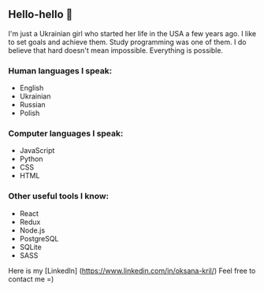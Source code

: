 ## Hello-hello 👋

I'm just a Ukrainian girl who started her life in the USA a few years ago. I like to set goals and achieve them. Study programming was one of them. 
I do believe that hard doesn't mean impossible. Everything is possible.

### Human languages I speak:
- English
- Ukrainian
- Russian
- Polish

### Computer languages I speak:
- JavaScript
- Python
- CSS
- HTML

### Other useful tools I know:
- React
- Redux
- Node.js
- PostgreSQL
- SQLite
- SASS

Here is my [LinkedIn] (https://www.linkedin.com/in/oksana-kril/)
Feel free to contact me =)

<!--
**OksanaK24/OksanaK24** is a ✨ _special_ ✨ repository because its `README.md` (this file) appears on your GitHub profile.

Here are some ideas to get you started:

- 🔭 I’m currently working on ...
- 🌱 I’m currently learning ...
- 👯 I’m looking to collaborate on ...
- 🤔 I’m looking for help with ...
- 💬 Ask me about ...
- 📫 How to reach me: ...
- 😄 Pronouns: ...
- ⚡ Fun fact: ...
-->

